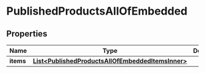 

# PublishedProductsAllOfEmbedded


## Properties

| Name | Type | Description | Notes |
|------------ | ------------- | ------------- | -------------|
|**items** | [**List&lt;PublishedProductsAllOfEmbeddedItemsInner&gt;**](PublishedProductsAllOfEmbeddedItemsInner.md) |  |  [optional] |



